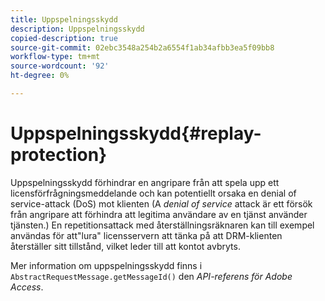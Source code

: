```yaml
---
title: Uppspelningsskydd
description: Uppspelningsskydd
copied-description: true
source-git-commit: 02ebc3548a254b2a6554f1ab34afbb3ea5f09bb8
workflow-type: tm+mt
source-wordcount: '92'
ht-degree: 0%

---
```


# Uppspelningsskydd{#replay-protection}

Uppspelningsskydd förhindrar en angripare från att spela upp ett licensförfrågningsmeddelande och kan potentiellt orsaka en denial of service-attack (DoS) mot klienten (A *denial of service* attack är ett försök från angripare att förhindra att legitima användare av en tjänst använder tjänsten.) En repetitionsattack med återställningsräknaren kan till exempel användas för att&quot;lura&quot; licensservern att tänka på att DRM-klienten återställer sitt tillstånd, vilket leder till att kontot avbryts.

Mer information om uppspelningsskydd finns i `AbstractRequestMessage.getMessageId()` den *API-referens för Adobe Access*.

